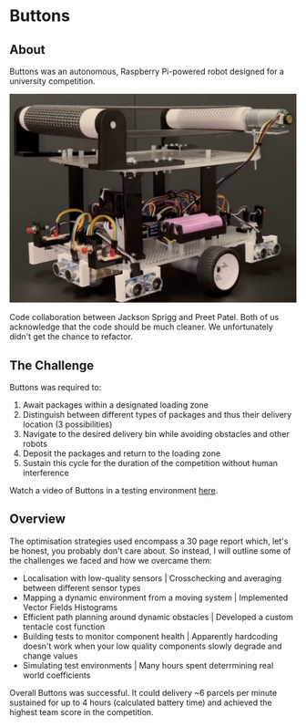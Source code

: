 # Buttons

## About
Buttons was an autonomous, Raspberry Pi-powered robot designed for a university competition.

![Buttons](Buttons.png)

Code collaboration between Jackson Sprigg and Preet Patel. Both of us acknowledge that the code should be much cleaner. We unfortunately didn't get the chance to refactor.

## The Challenge
Buttons was required to:
1. Await packages within a designated loading zone
2. Distinguish between different types of packages and thus their delivery location (3 possibilities)
3. Navigate to the desired delivery bin while avoiding obstacles and other robots
4. Deposit the packages and return to the loading zone
5. Sustain this cycle for the duration of the competition without human interference

Watch a video of Buttons in a testing environment [here](https://clipchamp.com/watch/PpKLTU7v0G8).

## Overview
The optimisation strategies used encompass a 30 page report which, let's be honest, you probably don't care about.
So instead, I will outline some of the challenges we faced and how we overcame them:
- Localisation with low-quality sensors | Crosschecking and averaging between different sensor types
- Mapping a dynamic environment from a moving system | Implemented Vector Fields Histograms
- Efficient path planning around dynamic obstacles | Developed a custom tentacle cost function
- Building tests to monitor component health | Apparently hardcoding doesn't work when your low quality components slowly degrade and change values
- Simulating test environments | Many hours spent deterrmining real world coefficients

Overall Buttons was successful. It could delivery ~6 parcels per minute sustained for up to 4 hours (calculated battery time) and achieved the highest team score in the competition.
